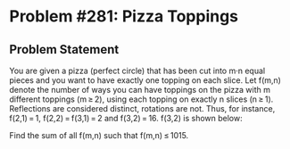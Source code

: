 # Problem #281: Pizza Toppings 

## Problem Statement 

You are given a pizza (perfect circle) that has been cut into m·n equal pieces and you want to have exactly one topping on each slice.
Let f(m,n) denote the number of ways you can have toppings on the pizza with m different toppings (m ≥ 2), using each topping on exactly n slices (n ≥ 1). Reflections are considered distinct, rotations are not. 
Thus, for instance, f(2,1) = 1, f(2,2) = f(3,1) = 2 and f(3,2) = 16. f(3,2) is shown below:

Find the sum of all f(m,n) such that f(m,n) ≤ 1015.
